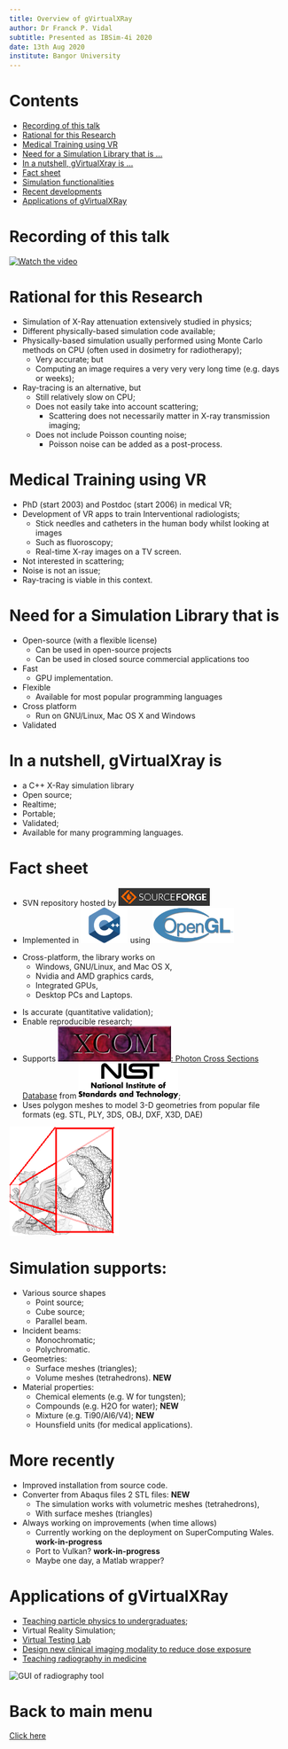 ```yaml
---
title: Overview of gVirtualXRay
author: Dr Franck P. Vidal
subtitle: Presented as IBSim-4i 2020
date: 13th Aug 2020
institute: Bangor University
---
```


# Contents

- [Recording of this talk](#Recording-of-this-talk)
- [Rational for this Research](#Rational-for-this-Research)
- [Medical Training using VR](#Medical-Training-using-VR)
- [Need for a Simulation Library that is ...](#Need-for-a-Simulation-Library-that-is)
- [In a nutshell, gVirtualXray is ...](#In-a-nutshell-gVirtualXray-is)
- [Fact sheet](#Fact-sheet)
- [Simulation functionalities](#Simulation-supports)
- [Recent developments](#More-recently)
- [Applications of gVirtualXRay](#Applications-of-gVirtualXRay)

# Recording of this talk

[![Watch the video](https://img.youtube.com/vi/xpEfLj9so8o/0.jpg)](https://youtu.be/xpEfLj9so8o  "Overview of gVirtualXRay")

# Rational for this Research

- Simulation of X-Ray attenuation extensively studied in physics;
- Different physically-based simulation code available;
- Physically-based simulation usually performed using Monte Carlo methods on CPU (often used in dosimetry for radiotherapy);
    - Very accurate; but
    - Computing an image requires a very very very long time (e.g. days or weeks);
- Ray-tracing is an alternative, but
    - Still relatively slow on CPU;
    - Does not easily take into account scattering;
        - Scattering does not necessarily matter in X-ray transmission imaging;
    - Does not include Poisson counting noise;
        - Poisson noise can be added as a post-process.


# Medical Training using VR

- PhD (start 2003) and Postdoc (start 2006) in medical VR;
- Development of VR apps to train Interventional radiologists;
    - Stick needles and catheters in the human body whilst looking at images
    - Such as fluoroscopy;
    - Real-time X-ray images on a TV screen.
- Not interested in scattering;
- Noise is not an issue;
- Ray-tracing is viable in this context.


# Need for a Simulation Library that is

- Open-source (with a flexible license)
    - Can be used in open-source projects
    - Can be used in closed source commercial applications too
- Fast
    - GPU implementation.
- Flexible
    - Available for most popular programming languages
- Cross platform
    - Run on GNU/Linux, Mac OS X and Windows
- Validated


# In a nutshell, gVirtualXray is

- a C++ X-Ray simulation library
- Open source;
- Realtime;
- Portable;
- Validated;
- Available for many programming languages.

# Fact sheet

- SVN repository hosted by [![Sourceforge](img/sourceforge-logo.png)](https://sourceforge.net/)
- Implemented in ![C++](img/cpp-logo.png) using ![OpenGL](img/OpenGL-logo.png)
<!-- - Can also be deployed in ![Python](img/python-logo.png) applications; -->
- Cross-platform, the library works on
    - Windows, GNU/Linux, and Mac OS X,
    - Nvidia and AMD graphics cards,
    - Integrated GPUs,
    - Desktop PCs and Laptops.
<!-- - Provides real-time performance; -->
- Is accurate (quantitative validation);
- Enable reproducible research;
- Supports [![XCOM](img/XCOM-logo.jpg): Photon Cross Sections Database](https://physics.nist.gov/PhysRefData/Xcom/html/xcom1.html) from [![NIST](img/nist-logo.png)](https://www.nist.gov/);
- Uses polygon meshes to model 3-D geometries from popular file formats (eg. STL, PLY, 3DS, OBJ, DXF, X3D, DAE)

![Example of wireframe model](img/wireframe_model2.png)


# Simulation supports:

- Various source shapes
    - Point source;
    - Cube source;
    - Parallel beam.
- Incident beams:        
    - Monochromatic;
    - Polychromatic.
- Geometries:
    - Surface meshes (triangles);
    - Volume meshes (tetrahedrons). **NEW**
- Material properties:
    - Chemical elements (e.g. W for tungsten);
    - Compounds (e.g. H2O for water); **NEW**
    - Mixture (e.g. Ti90/Al6/V4); **NEW**
    - Hounsfield units (for medical applications).

# More recently

- Improved installation from source code.
- Converter from Abaqus files 2 STL files: **NEW**
    - The simulation works with volumetric meshes (tetrahedrons),
    - With surface meshes (triangles)
- Always working on improvements (when time allows)
    - Currently working on the deployment on SuperComputing Wales. **work-in-progress**
    - Port to Vulkan? **work-in-progress**
    - Maybe one day, a Matlab wrapper?

# Applications of gVirtualXRay

- [Teaching particle physics to undergraduates](https://doi.org/10.1088/1361-6404/ab5011);
- Virtual Reality Simulation;
- [Virtual Testing Lab](https://doi.org/10.5281/zenodo.1452506)
- [Design new clinical imaging modality to reduce dose exposure](https://doi.org/10.1109/ACCESS.2019.2895925)
- [Teaching radiography in medicine](https://doi.org/10.2312/cgvc.20191267)

![GUI of radiography tool](img/suiteacher.png)


# Back to main menu

[Click here](../README.md)
